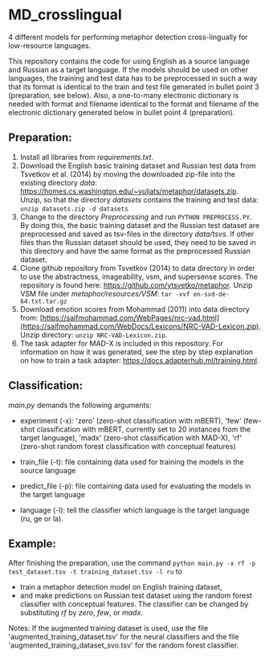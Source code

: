 # MD_crosslingual
4 different models for performing metaphor detection cross-lingually for low-resource languages.

This repository contains the code for using English as a source language and Russian as a target language. If the models should be used on other languages, the training and test data has to be preprocessed in such a way that its format is identical to the train and test file generated in bullet point 3 (preparation, see below). Also, a one-to-many electronic dictionary is needed with format and filename identical to the format and filename of the electronic dictionary generated below in bullet point 4 (preparation).


## Preparation:

1. Install all libraries from *requirements.txt*.
2. Download the English basic training dataset and Russian test data from Tsvetkov et al. (2014) by moving the downloaded zip-file into the existing directory *data*: https://homes.cs.washington.edu/~yuliats/metaphor/datasets.zip. Unzip, so that the directory *datasets* contains the training and test data: ```unzip datasets.zip -d datasets```
3. Change to the directory *Preprocessing* and run ```PYTHON PREPROCESS.PY```. By doing this, the basic training dataset and the Russian test dataset are preprocessed and saved as tsv-files in the directory *data/tsvs*. If other files than the Russian dataset should be used, they need to be saved in this directory and have the same format as the preprocessed Russian dataset.
4. Clone github repository from Tsvetkov (2014) to data directory in order to use the abstractness, imageability, vsm, and supersense scores. The repository is found here: https://github.com/ytsvetko/metaphor. Unzip VSM file under *metaphor/resources/VSM*: ```tar -xvf en-svd-de-64.txt.tar.gz```
5. Download emotion scores from Mohammad (2011) into data directory from: [https://saifmohammad.com/WebPages/nrc-vad.html](https://saifmohammad.com/WebDocs/Lexicons/NRC-VAD-Lexicon.zip). Unzip directory: ```unzip NRC-VAD-Lexicon.zip```.
6. The task adapter for MAD-X is included in this repository. For information on how it was generated, see the step by step explanation on how to train a task adapter: https://docs.adapterhub.ml/training.html.


## Classification:

*main.py* demands the following arguments: 

- experiment (-x): 'zero' (zero-shot classification with mBERT), 'few' (few-shot classification with mBERT, currently set to 20 instances from the target language), 'madx' (zero-shot classification with MAD-X), 'rf' (zero-shot random forest classification with conceptual features)

- train_file (-t): file containing data used for training the models in the source language

- predict_file (-p): file containing data used for evaluating the models in the target language

- language (-l): tell the classifier which language is the target language (ru, ge or la).


## Example:
After finishing the preparation, use the command ```python main.py -x rf -p test_dataset.tsv -t training_dataset.tsv -l ru``` to
- train a metaphor detection model on English training dataset,
- and make predictions on Russian test dataset using the random forest classifier with conceptual features.
The classifier can be changed by substituting *rf* by *zero*, *few*, or *madx*.

Notes: If the augmented training dataset is used, use the file 'augmented_training_dataset.tsv' for the neural classifiers and the file 'augmented_training_dataset_svo.tsv' for the random forest classifier.